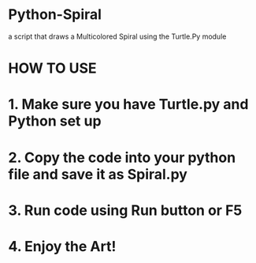 # Python-Spiral
a script that draws a Multicolored Spiral using the Turtle.Py module

# HOW TO USE
# 1. Make sure you have Turtle.py and Python set up
# 2. Copy the code into your python file and save it as Spiral.py
# 3. Run code using Run button or F5
# 4. Enjoy the Art!
